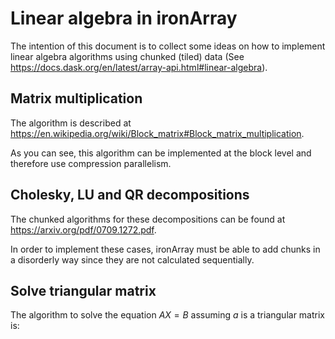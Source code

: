 # Linear algebra in ironArray

The intention of this document is to collect some ideas on how to implement
linear algebra algorithms using chunked (tiled) data (See https://docs.dask.org/en/latest/array-api.html#linear-algebra).

## Matrix multiplication

The algorithm is described at https://en.wikipedia.org/wiki/Block_matrix#Block_matrix_multiplication.

As you can see, this algorithm can be implemented at the block level and
therefore use compression parallelism.

## Cholesky, LU and QR decompositions

The chunked algorithms for these decompositions can be found at https://arxiv.org/pdf/0709.1272.pdf.

In order to implement these cases, ironArray must be able to add chunks in a
disorderly way since they are not calculated sequentially.

## Solve triangular matrix

The algorithm to solve the equation $AX=B$ assuming $a$ is a triangular matrix is:

